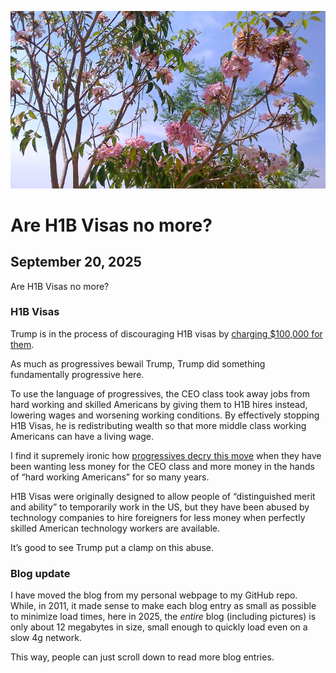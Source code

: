 ![blogpic](pics/2011-04-11-1115-Blog.jpg)
# Are H1B Visas no more?
## September 20, 2025

Are H1B Visas no more?

### H1B Visas

Trump is in the process of discouraging H1B visas by [charging $100,000
for them](https://archive.ph/69y9W). 

As much as progressives bewail Trump, Trump did something fundamentally
progressive here.

To use the language of progressives, the CEO class took away jobs from
hard working and skilled Americans by giving them to H1B hires instead,
lowering wages and worsening working conditions. By effectively stopping
H1B Visas, he is redistributing wealth so that more middle class working
Americans can have a living wage.

I find it supremely ironic how [progressives decry this
move](https://archive.ph/veSSb) when they have been wanting less money for
the CEO class and more money in the hands of “hard working Americans”
for so many years.

H1B Visas were originally designed to allow people of “distinguished
merit and ability” to temporarily work in the US, but they have been
abused by technology companies to hire foreigners for less money
when perfectly skilled American technology workers are available.

It’s good to see Trump put a clamp on this abuse.

### Blog update

I have moved the blog from my personal webpage to my GitHub repo. 
While, in 2011, it made sense to make each blog entry as small as possible
to minimize load times, here in 2025, the _entire_ blog (including pictures)
is only about 12 megabytes in size, small enough to quickly load even on 
a slow 4g network.

This way, people can just scroll down to read more blog entries.
